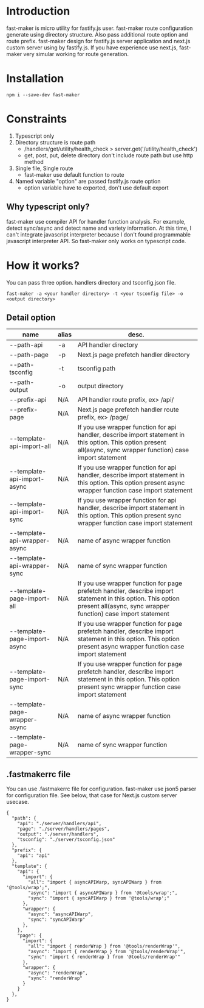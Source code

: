 # Introduction
fast-maker is micro utility for fastify.js user. fast-maker route configuration generate using directory structure. Also pass additional route option and route prefix. fast-maker design for fastify.js server application and next.js custom server using by fastify.js. If you have experience use next.js, fast-maker very simular working for route generation. 

# Installation
```basn
npm i --save-dev fast-maker
```

# Constraints
1. Typescript only
2. Directory structure is route path
    * <your project>/handlers/get/utility/health_check > server.get('/utility/health_check')
    * get, post, put, delete directory don't include route path but use http method
3. Single file, Single route
    * fast-maker use default function to route
4. Named variable "option" are passed fastify.js route option
    * option variable have to exported, don't use default export

## Why typescript only?
fast-maker use compiler API for handler function analysis. For example, detect sync/async and detect name and variety information. At this time, I can't integrate javascript interpreter because I don't found programmable javascript interpreter API. So fast-maker only works on typescript code.

# How it works?
You can pass three option. handlers directory and tsconfig.json file. 

```
fast-maker -a <your handler directory> -t <your tsconfig file> -o <output directory>
```

## Detail option
| name | alias | desc. |
| - | - | - |
| --path-api | -a | API handler directory |
| --path-page | -p | Next.js page prefetch handler directory |
| --path-tsconfig | -t | tsconfig path |
| --path-output | -o | output directory |
| --prefix-api | N/A | API handler route prefix, ex> /api/<directory structure route path> |
| --prefix-page | N/A | Next.js page prefetch handler route prefix, ex> /page/<directory structure route path>  |
| --template-api-import-all | N/A | If you use wrapper function for api handler, describe import statement in this option. This option present all(async, sync wrapper function) case import statement |
| --template-api-import-async | N/A | If you use wrapper function for api handler, describe import statement in this option. This option present async wrapper function case import statement |
| --template-api-import-sync | N/A | If you use wrapper function for api handler, describe import statement in this option. This option present sync wrapper function case import statement |
| --template-api-wrapper-async | N/A | name of async wrapper function  |
| --template-api-wrapper-sync | N/A | name of sync wrapper function |
| --template-page-import-all | N/A | If you use wrapper function for page prefetch handler, describe import statement in this option. This option present all(async, sync wrapper function) case import statement |
| --template-page-import-async | N/A | If you use wrapper function for page prefetch handler, describe import statement in this option. This option present async wrapper function case import statement |
| --template-page-import-sync | N/A | If you use wrapper function for page prefetch handler, describe import statement in this option. This option present sync wrapper function case import statement |
| --template-page-wrapper-async | N/A | name of async wrapper function |
| --template-page-wrapper-sync | N/A | name of sync wrapper function |

## .fastmakerrc file
You can use .fastmakerrc file for configuration. fast-maker use json5 parser for configuration file. See below, that case for Next.js custom server usecase.

```json5
{
  "path": {
    "api": "./server/handlers/api",
    "page": "./server/handlers/pages",
    "output": "./server/handlers",
    "tsconfig": "./server/tsconfig.json"
  }, 
  "prefix": {
    "api": "api"
  },
  "template": {
    "api": {
      "import": {
        "all": "import { asyncAPIWarp, syncAPIWarp } from '@tools/wrap';",
        "async": "import { asyncAPIWarp } from '@tools/wrap';",
        "sync": "import { syncAPIWarp } from '@tools/wrap';"
      },
      "wrapper": {
        "async": "asyncAPIWarp",
        "sync": "syncAPIWarp"
      },
    },
    "page": {
      "import": {
        "all": "import { renderWrap } from '@tools/renderWrap'",
        "async": "import { renderWrap } from '@tools/renderWrap'",
        "sync": "import { renderWrap } from '@tools/renderWrap'"
      },
      "wrapper": {
        "async": "renderWrap",
        "sync": "renderWrap"
      }
    }
  },
}
```